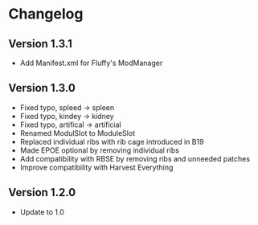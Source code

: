 # Changelog

## Version 1.3.1

- Add Manifest.xml for Fluffy's ModManager

## Version 1.3.0

- Fixed typo, spleed -> spleen
- Fixed typo, kindey -> kidney
- Fixed typo, artifical -> artificial
- Renamed ModulSlot to ModuleSlot
- Replaced individual ribs with rib cage introduced in B19
- Made EPOE optional by removing individual ribs
- Add compatibility with RBSE by removing ribs and unneeded patches
- Improve compatibility with Harvest Everything

## Version 1.2.0

- Update to 1.0
